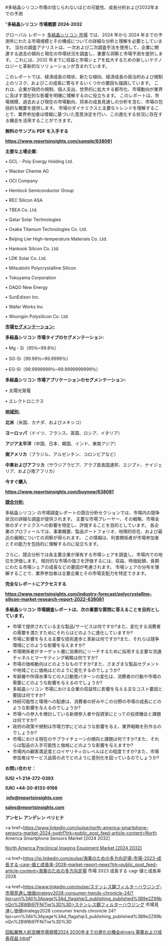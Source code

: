 #多結晶シリコン市場の信じられないほどの可能性、成長分析および2032年までの予測

"<strong>多結晶シリコン 市場概要 2024-2032</strong>

グローバル レポート <a href=https://www.reportsinsights.com/sample/638081>多結晶シリコン 市場</a> では、2024 年から 2024 年までの予測年にわたる市場規模とその構成についての詳細な分析と理解を必要としています。 当社の調査アナリストは、一次および二次調査手法を使用して、企業に関連する過去の傾向と現在の市場状況を調査し、重要な洞察と市場予測を提供します。 これには、2032 年までに収益と市場シェアを拡大​​するための新しいテクノロジーと革新的なソリューションが含まれています。

このレポートでは、経済成長の現状、新たな傾向、経済成長の政治的および規制上のリスク、およびこの成長に寄与するいくつかの要因も強調しています。 これは、企業が政府の規制、個人支出、世界的に拡大する都市化、市場動向が業界に及ぼす潜在的な影響を明確に理解するのに役立ちます。 このレポートは、市場規模、過去および現在の市場動向、将来の成長見通しの分析を含む、市場の包括的な概要を提供します。 市場のダイナミクスと主要なトレンドを理解することで、業界参加者は情報に基づいた意思決定を行い、この進化する状況に存在する機会を活用することができます。

<strong><b>無料のサンプル PDF を入手する</b></strong>

<a href=https://www.reportsinsights.com/sample/638081><strong><u>https://www.reportsinsights.com/sample/638081</u></strong></a>

<strong>主要な上場企業:</strong>

• GCL - Poly Energy Holding Ltd.

• Wacker Chemie AG

• OCI Company

• Hemlock Semiconductor Group

• REC Silicon ASA

• TBEA Co. Ltd.

• Qatar Solar Technologies

• Osaka Titanium Technologies Co. Ltd.

• Beijing Lier High-temperature Materials Co. Ltd.

• Hankook Silicon Co. Ltd.

• LDK Solar Co. Ltd.

• Mitsubishi Polycrystalline Silicon

• Tokuyama Corporation

• DAQO New Energy

• SunEdison Inc.

• Wafer Works Inc

• Woongiin Polysilicon Co. Ltd.

<strong><u>市場セグメンテーション</u></strong><strong><u>:</u></strong>

<strong>多結晶シリコン 市場タイプのセグメンテーション:</strong>

• Mg - Si（95％~99.8％）

• SG-Si（99.99％~99.9999％）

• EG-SI（99.9999999％~99.9999999999％）

<strong>多結晶シリコン 市場アプリケーションのセグメンテーション:</strong>

• 太陽光発電

• エレクトロニクス

<strong><u>地域別</u></strong><strong><u>:</u></strong>

<strong>北米</strong>（米国、カナダ、およびメキシコ）

<strong>ヨーロッパ</strong>（ドイツ、フランス、英国、ロシア、イタリア）

<strong>アジア太平洋</strong>（中国、日本、韓国、インド、東南アジア）

<strong>南アメリカ</strong>（ブラジル、アルゼンチン、コロンビアなど）

<strong>中東およびアフリカ</strong>（サウジアラビア、アラブ首長国連邦、エジプト、ナイジェリア、および南アフリカ）

<strong>今すぐ購入</strong>

<a href=https://www.reportsinsights.com/buynow/638081><strong><u>https://www.reportsinsights.com/buynow/638081</u></strong></a>

<strong><u>競合分析:</u></strong>

多結晶シリコン の市場調査レポートの競合分析セクションでは、市場内の競争状況の詳細な調査が提供されます。 主要な市場プレーヤー、その戦略、市場全体のダイナミクスへの影響を特定し、評価することを目的としています。 各企業のプロフィールでは、事業概要、製品ポートフォリオ、地理的存在、および最近の展開についての洞察が得られます。 この情報は、利害関係者が市場参加者とその能力を包括的に理解するのに役立ちます。

さらに、競合分析では各主要企業が保有する市場シェアを調査し、市場内での地位を評価します。 相対的な市場の強さを評価するには、収益、時価総額、長期にわたる市場シェアの成長などの要因が考慮されます。 市場シェアの分布を理解することで、業界参加者は主要企業とその市場支配力を特定できます。

<strong>完全なレポートにアクセスする</strong>

<a href=https://www.reportsinsights.com/industry-forecast/polycrystalline-silicon-market-research-report-2022-638081><strong><u><b>https://www.reportsinsights.com/industry-forecast/polycrystalline-silicon-market-research-report-2022-638081</b></u></strong></a>

<strong><b>多結晶シリコン 市場調査レポートは、次の重要な質問に答えることを目的としています。</b></strong>
<ul>
  <li>市場で提供されている主な製品/サービスは何ですか?また、変化する消費者の需要を満たすためにそれらはどのように進化していますか?</li>
  <li>市場に影響を与える主要な技術進歩と革新は何ですか?また、それらは競争環境にどのような影響を与えますか?</li>
  <li>市場関係者がターゲット層に効果的にリーチするために採用する主要な流通チャネルとマーケティング戦略は何ですか?</li>
  <li>市場の価格動向はどのようなものですか?また、さまざまな製品セグメントや地域ごとに価格はどのように変化するのでしょうか?</li>
  <li>年齢層や所得水準などの人口動態パターンの変化は、消費者の行動や市場の需要にどのような影響を与えるのでしょうか?</li>
  <li>多結晶シリコン 市場における企業の収益性に影響を与える主なコスト要因と要因は何ですか?</li>
  <li>持続可能性と環境への配慮は、消費者の好みやこの分野の市場の成長にどのような影響を与えるのでしょうか?</li>
  <li>市場への参入を検討している新規参入者や投資家にとっての投資機会と課題は何ですか?</li>
  <li>政府の政策や規制は市場力学にどのような影響を与え、業界戦略を形作るのでしょうか?</li>
  <li>市場における現在のサプライチェーンの傾向と課題は何ですか?また、それらは製品の入手可能性と価格にどのような影響を与えますか?</li>
  <li>市場内の顧客満足度とロイヤリティのレベルはどの程度ですか?また、市場参加者はサービス品質の点でどのように差別化を図っているのでしょうか?</li>
</ul>
<strong>お問い合わせ：</strong>

<strong>(US) +1-214-272-0393</strong>

<strong>(UK) +44-20-8133-9198</strong>

<strong> </strong><a href=info@reportsinsights.com><strong><u>info@reportsinsights.com</u></strong></a>

<a href=sales@reportsinsights.com><strong><u>sales@reportsinsights.com</u></strong></a>

<strong>アンセレ アンデレン ベリヒテ</strong>

<a href=https://www.linkedin.com/pulse/north-america-smartphone-sensors-market-2024-syqhf?trk=public_post_feed-article-content>North America Smartphone Sensors Market [2024 2032]</a>

<a href=https://www.linkedin.com/pulse/north-america-preclinical-imaging-equipment-market-ucqqf/>North America Preclinical Imaging Equipment Market [2024 2032]</a>

<a href=https://jp.linkedin.com/pulse/海軍のための多方向足場-市場-2023-成長する-cagr-値と成長率-2028-market-report-news?trk=public_post_feed-article-content>海軍のための多方向足場 市場 2023 成長する cagr 値と成長率 2028</a>

<a href=https://www.linkedin.com/pulse/ステンレス鋼フィルターハウジング-市場見通し価値strategy2028-consumer-trends-chronicle-24/?lipi=urn%3Ali%3Apage%3Ad_flagship3_publishing_published%3B9e2Z99bnQn%2BWBi97FNiTiw%3D%3D>ステンレス鋼フィルターハウジング 市場見通し価値strategy2028 consumer trends chronicle 24?lipi=urn%3Ali%3Apage%3Ad_flagship3_publishing_published%3B9e2Z99bnQn%2BWBi97FNiTiw%3D%3D</a>

<a href=https://www.linkedin.com/pulse/回転翼無人航空機市場規模2024-2030年までの進化の機会drivers-需要および成長収益-lnbgf/>回転翼無人航空機市場規模2024 2030年までの進化の機会drivers 需要および成長収益 lnbgf</a>"
